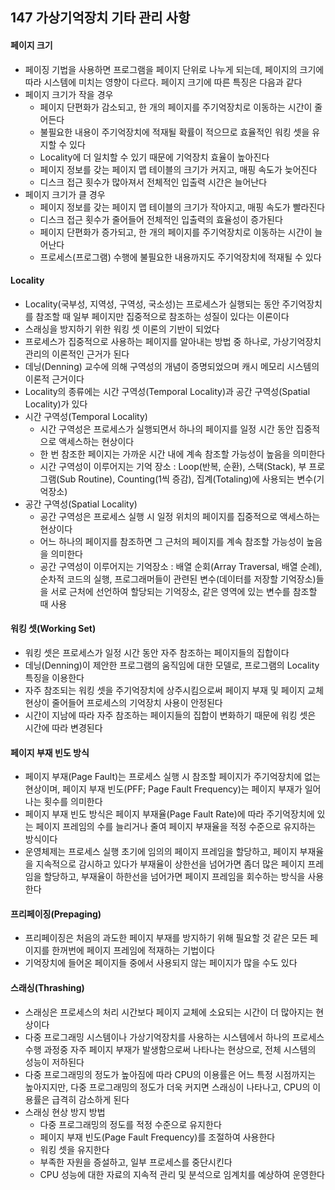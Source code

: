 ## 147 가상기억장치 기타 관리 사항

#### 페이지 크기

- 페이징 기법을 사용하면 프로그램을 페이지 단위로 나누게 되는데, 페이지의 크기에 따라 시스템에 미치는 영향이 다르다. 페이지 크기에 따른 특징은 다음과 같다
- 페이지 크기가 작을 경우
  - 페이지 단편화가 감소되고, 한 개의 페이지를 주기억장치로 이동하는 시간이 줄어든다
  - 불필요한 내용이 주기억장치에 적재될 확률이 적으므로 효율적인 워킹 셋을 유지할 수 있다
  - Locality에 더 일치할 수 있기 때문에 기억장치 효율이 높아진다
  - 페이지 정보를 갖는 페이지 맵 테이블의 크기가 커지고, 매핑 속도가 늦어진다
  - 디스크 접근 횟수가 많아져서 전체적인 입출력 시간은 늘어난다
- 페이지 크기가 클 경우
  - 페이지 정보를 갖는 페이지 맵 테이블의 크기가 작아지고, 매핑 속도가 빨라진다
  - 디스크 접근 횟수가 줄어들어 전체적인 입출력의 효율성이 증가된다
  - 페이지 단편화가 증가되고, 한 개의 페이지를 주기억장치로 이동하는 시간이 늘어난다
  - 프로세스(프로그램) 수행에 불필요한 내용까지도 주기억장치에 적재될 수 있다



#### Locality

- Locality(국부성, 지역성, 구역성, 국소성)는 프로세스가 실행되는 동안 주기억장치를 참조할 때 일부 페이지만 집중적으로 참조하는 성질이 있다는 이론이다
- 스래싱을 방지하기 위한 워킹 셋 이론의 기반이 되었다
- 프로세스가 집중적으로 사용하는 페이지를 알아내는 방법 중 하나로, 가상기억장치 관리의 이론적인 근거가 된다
- 데닝(Denning) 교수에 의해 구역성의 개념이 증명되었으며 캐시 메모리 시스템의 이론적 근거이다
- Locality의 종류에는 시간 구역성(Temporal Locality)과 공간 구역성(Spatial Locality)가 있다
- 시간 구역성(Temporal Locality)
  - 시간 구역성은 프로세스가 실행되면서 하나의 페이지를 일정 시간 동안 집중적으로 액세스하는 현상이다
  - 한 번 참조한 페이지는 가까운 시간 내에 계속 참조할 가능성이 높음을 의미한다
  - 시간 구역성이 이루어지는 기억 장소 : Loop(반복, 순환), 스택(Stack), 부 프로그램(Sub Routine), Counting(1씩 증감), 집계(Totaling)에 사용되는 변수(기억장소)
- 공간 구역성(Spatial Locality)
  - 공간 구역성은 프로세스 실행 시 일정 위치의 페이지를 집중적으로 액세스하는 현상이다
  - 어느 하나의 페이지를 참조하면 그 근처의 페이지를 계속 참조할 가능성이 높음을 의미한다
  - 공간 구역성이 이루어지는 기억장소 : 배열 순회(Array Traversal, 배열 순례), 순차적 코드의 실행, 프로그래머들이 관련된 변수(데이터를 저장할 기억장소)들을 서로 근처에 선언하여 할당되는 기억장소, 같은 영역에 있는 변수를 참조할 때 사용



#### 워킹 셋(Working Set)

- 워킹 셋은 프로세스가 일정 시간 동안 자주 참조하는 페이지들의 집합이다
- 데닝(Denning)이 제안한 프로그램의 움직임에 대한 모델로, 프로그램의 Locality 특징을 이용한다
- 자주 참조되는 워킹 셋을 주기억장치에 상주시킴으로써 페이지 부재 및 페이지 교체 현상이 줄어들어 프로세스의 기억장치 사용이 안정된다
- 시간이 지남에 따라 자주 참조하는 페이지들의 집합이 변화하기 때문에 워킹 셋은 시간에 따라 변경된다



#### 페이지 부재 빈도 방식

- 페이지 부재(Page Fault)는 프로세스 실행 시 참조할 페이지가 주기억장치에 없는 현상이며, 페이지 부재 빈도(PFF; Page Fault Frequency)는 페이지 부재가 일어나는 횟수를 의미한다
- 페이지 부재 빈도 방식은 페이지 부재율(Page Fault Rate)에 따라 주기억장치에 있는 페이지 프레임의 수를 늘리거나 줄여 페이지 부재율을 적정 수준으로 유지하는 방식이다
- 운영체제는 프로세스 실행 초기에 임의의 페이지 프레임을 할당하고, 페이지 부재율을 지속적으로 감시하고 있다가 부재율이 상한선을 넘어가면 좀더 많은 페이지 프레임을 할당하고, 부재율이 하한선을 넘어가면 페이지 프레임을 회수하는 방식을 사용한다



#### 프리페이징(Prepaging)

- 프리페이징은 처음의 과도한 페이지 부재를 방지하기 위해 필요할 것 같은 모든 페이지를 한꺼번에 페이지 프레임에 적재하는 기법이다
- 기억장치에 들어온 페이지들 중에서 사용되지 않는 페이지가 많을 수도 있다



#### 스래싱(Thrashing)

- 스래싱은 프로세스의 처리 시간보다 페이지 교체에 소요되는 시간이 더 많아지는 현상이다
- 다중 프로그래밍 시스템이나 가상기억장치를 사용하는 시스템에서 하나의 프로세스 수행 과정중 자주 페이지 부재가 발생함으로써 나타나는 현상으로, 전체 시스템의 성능이 저하된다
- 다중 프로그래밍의 정도가 높아짐에 따라 CPU의 이용률은 어느 특정 시점까지는 높아지지만, 다중 프로그래밍의 정도가 더욱 커지면 스래싱이 나타나고, CPU의 이용률은 급격히 감소하게 된다
- 스래싱 현상 방지 방법
  - 다중 프로그래밍의 정도를 적정 수준으로 유지한다
  - 페이지 부재 빈도(Page Fault Frequency)를 조절하여 사용한다
  - 워킹 셋을 유지한다
  - 부족한 자원을 증설하고, 일부 프로세스를 중단시킨다
  - CPU 성능에 대한 자료의 지속적 관리 및 분석으로 임계치를 예상하여 운영한다